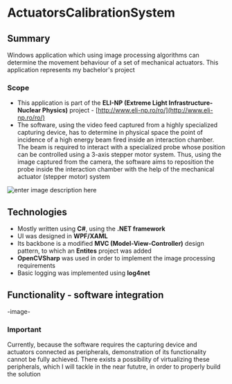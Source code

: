 # ActuatorsCalibrationSystem

## Summary

 Windows application which using image processing algorithms can determine the movement behaviour of a set of mechanical actuators. This application represents my bachelor's project
 
### Scope
- This application is part of the **ELI-NP (Extreme Light Infrastructure-Nuclear Physics)** project - [http://www.eli-np.ro/ro/](http://www.eli-np.ro/ro/)
- The software, using the video feed captured from a highly specialized capturing device, has to determine in physical space the point of incidence of a high energy beam fired inside an interaction chamber. The beam is required to interact with a specialized probe whose position can be controlled using a 3-axis stepper motor system. Thus, using the image captured from the camera, the software aims to reposition the probe inside the interaction chamber with the help of the mechanical actuator (stepper motor) system

 ![enter image description here](https://drive.google.com/file/d/10lCAJ9yy5cfEmizG1cSNK5Rxv2F5oU5U/view?usp=sharing)

## Technologies

- Mostly written using **C#**, using the **.NET framework**
- UI was designed in **WPF/XAML**
- Its backbone is a modified **MVC (Model-View-Controller)** design pattern, to which an **Entites** project was added
- **OpenCVSharp** was used in order to implement the image processing requirements
- Basic logging was implemented using **log4net**

## Functionality  - software integration
-image-
### Important
Currently, because the software requires the capturing device and actuators connected as peripherals, demonstration of its functionality cannot be fully achieved. There exists a possibility of virtualizing these peripherals, which I will tackle in the near fututre, in order to properly build the solution
<!--stackedit_data:
eyJoaXN0b3J5IjpbLTE1NDM4MjgyNDgsLTU4NTYzMjAyMSwxNj
c5MTg5NTEzXX0=
-->
